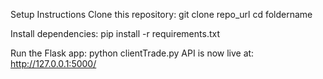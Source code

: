Setup Instructions
Clone this repository:
git clone repo_url
cd foldername

Install dependencies:
pip install -r requirements.txt

Run the Flask app:
python clientTrade.py
API is now live at: http://127.0.0.1:5000/

